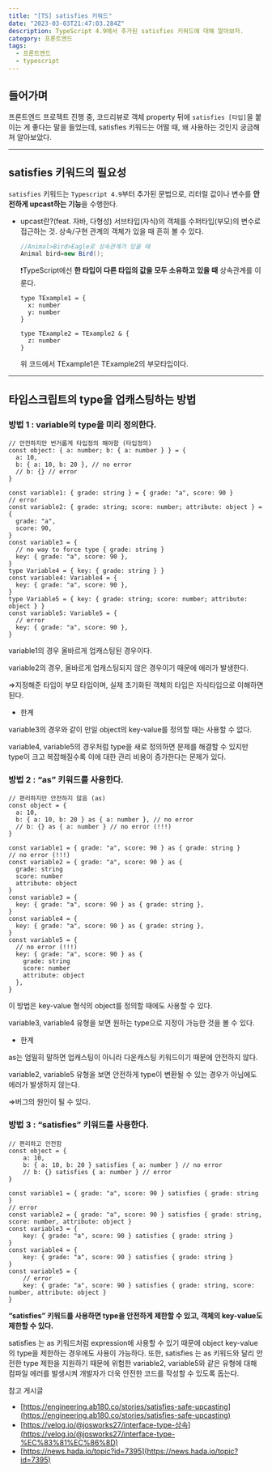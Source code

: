 ```yaml
---
title: "[TS] satisfies 키워드"
date: "2023-03-03T21:47:03.284Z"
description: TypeScript 4.9에서 추가된 satisfies 키워드에 대해 알아보자.
category: 프론트엔드
tags:
  - 프론트엔드
  - typescript
---
```


## 들어가며

프론트엔드 프로젝트 진행 중, 코드리뷰로 객체 property 뒤에 `satisfies [타입]`을 붙이는 게 좋다는 말을 들었는데, satisfies 키워드는 어떨 때, 왜 사용하는 것인지 궁금해져 알아보았다.

---

## satisfies 키워드의 필요성

`satisfies` 키워드는 `Typescript 4.9`부터 추가된 문법으로, 리터럴 값이나 변수를 **안전하게 upcast하는 기능**을 수행한다.

- upcast란?(feat. 자바, 다형성)
  서브타입(자식)의 객체를 수퍼타입(부모)의 변수로 접근하는 것.
  상속/구현 관계의 객체가 있을 때 흔히 볼 수 있다.

  ```java
  //Animal>Bird>Eagle로 상속관계가 있을 때
  Animal bird=new Bird();
  ```

  ❗TypeScript에선 **한 타입이 다른 타입의 값을 모두 소유하고 있을 때** 상속관계를 이룬다.

  ```tsx
  type TExample1 = {
    x: number
    y: number
  }

  type TExample2 = TExample2 & {
    z: number
  }
  ```

  위 코드에서 TExample1은 TExample2의 부모타입이다.

---

## 타입스크립트의 type을 업캐스팅하는 방법

### 방법 1 : variable의 type을 미리 정의한다.

```tsx
// 안전하지만 번거롭게 타입정의 해야함 (타입정의)
const object: { a: number; b: { a: number } } = {
  a: 10,
  b: { a: 10, b: 20 }, // no error
  // b: {} // error
}
```

```tsx
const variable1: { grade: string } = { grade: "a", score: 90 }
// error
const variable2: { grade: string; score: number; attribute: object } = {
  grade: "a",
  score: 90,
}
const variable3 = {
  // no way to force type { grade: string }
  key: { grade: "a", score: 90 },
}
type Variable4 = { key: { grade: string } }
const variable4: Variable4 = {
  key: { grade: "a", score: 90 },
}
type Variable5 = { key: { grade: string; score: number; attribute: object } }
const variable5: Variable5 = {
  // error
  key: { grade: "a", score: 90 },
}
```

variable1의 경우 올바르게 업캐스팅된 경우이다.

variable2의 경우, 올바르게 업캐스팅되지 않은 경우이기 때문에 에러가 발생한다.

⇒지정해준 타입이 부모 타입이며, 실제 초기화된 객체의 타입은 자식타입으로 이해하면 된다.

- 한계

variable3의 경우와 같이 만일 object의 key-value를 정의할 때는 사용할 수 없다.

variable4, variable5의 경우처럼 type을 새로 정의하면 문제를 해결할 수 있지만 type이 크고 복잡해질수록 이에 대한 관리 비용이 증가한다는 문제가 있다.

### 방법 2 : “as” 키워드를 사용한다.

```tsx
// 편리하지만 안전하지 않음 (as)
const object = {
  a: 10,
  b: { a: 10, b: 20 } as { a: number }, // no error
  // b: {} as { a: number } // no error (!!!)
}
```

```tsx
const variable1 = { grade: "a", score: 90 } as { grade: string }
// no error (!!!)
const variable2 = { grade: "a", score: 90 } as {
  grade: string
  score: number
  attribute: object
}
const variable3 = {
  key: { grade: "a", score: 90 } as { grade: string },
}
const variable4 = {
  key: { grade: "a", score: 90 } as { grade: string },
}
const variable5 = {
  // no error (!!!)
  key: { grade: "a", score: 90 } as {
    grade: string
    score: number
    attribute: object
  },
}
```

이 방법은 key-value 형식의 object를 정의할 때에도 사용할 수 있다.

variable3, variable4 유형을 보면 원하는 type으로 지정이 가능한 것을 볼 수 있다.

- 한계

as는 엄밀히 말하면 업캐스팅이 아니라 다운캐스팅 키워드이기 때문에 안전하지 않다.

variable2, variable5 유형을 보면 안전하게 type이 변환될 수 있는 경우가 아님에도 에러가 발생하지 않는다.

⇒버그의 원인이 될 수 있다.

### 방법 3 : “satisfies” 키워드를 사용한다.

```tsx
// 편리하고 안전함
const object = {
    a: 10,
    b: { a: 10, b: 20 } satisfies { a: number } // no error
    // b: {} satisfies { a: number } // error
}
```

```tsx
const variable1 = { grade: "a", score: 90 } satisfies { grade: string }
// error
const variable2 = { grade: "a", score: 90 } satisfies { grade: string, score: number, attribute: object }
const variable3 = {
    key: { grade: "a", score: 90 } satisfies { grade: string }
}
const variable4 = {
    key: { grade: "a", score: 90 } satisfies { grade: string }
}
const variable5 = {
    // error
    key: { grade: "a", score: 90 } satisfies { grade: string, score: number, attribute: object }
}
```

**“satisfies” 키워드를 사용하면 type을 안전하게 제한할 수 있고, 객체의 key-value도 제한할 수 있다.**

satisfies 는 as 키워드처럼 expression에 사용할 수 있기 때문에 object key-value 의 type을 제한하는 경우에도 사용이 가능하다. 또한, satisfies 는 as 키워드와 달리 안전한 type 제한을 지원하기 때문에 위험한 variable2, variable5와 같은 유형에 대해 컴파일 에러를 발생시켜 개발자가 더욱 안전한 코드를 작성할 수 있도록 돕는다.

<nav>

참고 게시글

- [https://engineering.ab180.co/stories/satisfies-safe-upcasting](https://engineering.ab180.co/stories/satisfies-safe-upcasting)
- [https://velog.io/@josworks27/interface-type-상속](https://velog.io/@josworks27/interface-type-%EC%83%81%EC%86%8D)
- [https://news.hada.io/topic?id=7395](https://news.hada.io/topic?id=7395)

</nav>
